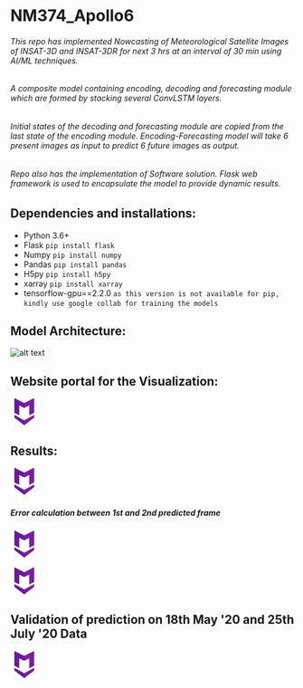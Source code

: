 # NM374_Apollo6
###### This repo has implemented Nowcasting of Meteorological Satellite Images of INSAT-3D and INSAT-3DR for next 3 hrs at an interval of 30 min using AI/ML techniques.
###### A composite model containing encoding, decoding and forecasting module which are formed by stacking several ConvLSTM layers.
###### Initial states of the decoding and forecasting module are copied from the last state of the encoding module. Encoding-Forecasting model will take 6 present images as input to predict 6 future images as output.
###### Repo also has the implementation of Software solution. Flask web framework is used to encapsulate the model to provide dynamic results.

## Dependencies and installations:
  * Python 3.6+
  * Flask `pip install flask`
  * Numpy `pip install numpy`
  * Pandas `pip install pandas`
  * H5py `pip install h5py`
  * xarray `pip install xarray`
  * tensorflow-gpu==2.2.0 `as this version is not available for pip, kindly use google collab for training the models`

## Model Architecture:
![alt text](https://github.com/dr3aMer10/NM374_Apollo6/blob/master/readme_imgs/model.png)

## Website portal for the Visualization:
![alt text](https://github.com/adam-p/markdown-here/raw/master/src/common/images/icon48.png "Logo Title Text 1")

## Results:
![alt text](https://github.com/adam-p/markdown-here/raw/master/src/common/images/icon48.png "Logo Title Text 1")

##### Error calculation between 1st and 2nd predicted frame
![alt text](https://github.com/adam-p/markdown-here/raw/master/src/common/images/icon48.png "Logo Title Text 1")

![alt text](https://github.com/adam-p/markdown-here/raw/master/src/common/images/icon48.png "Logo Title Text 1")

## Validation of prediction on 18th May '20 and 25th July '20 Data
![alt text](https://github.com/adam-p/markdown-here/raw/master/src/common/images/icon48.png "Logo Title Text 1")
